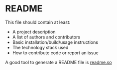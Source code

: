 # README

This file should contain at least:
* A project description
* A list of authors and contributors 
* Basic installation/build/usage instructions 
* The technology stack used
* How to contribute code or report an issue

A good tool to generate a README file is [readme.so](https://readme.so)
